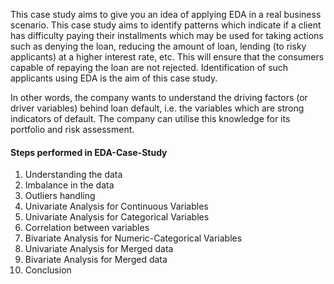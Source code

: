 This case study aims to give you an idea of applying EDA in a real business scenario. 
This case study aims to identify patterns which indicate if a client has difficulty paying their installments which may be used for taking actions such as denying the loan, reducing the amount of loan, lending (to risky applicants) at a higher interest rate, etc. 
This will ensure that the consumers capable of repaying the loan are not rejected. Identification of such applicants using EDA is the aim of this case study.

 In other words, the company wants to understand the driving factors (or driver variables) behind loan default, i.e. the variables which are strong indicators of default. 
 The company can utilise this knowledge for its portfolio and risk assessment.

#### Steps performed in EDA-Case-Study
1) Understanding the data 
2) Imbalance in the data 
3) Outliers handling 
4) Univariate Analysis for Continuous Variables 
5) Univariate Analysis for Categorical Variables 
6) Correlation between variables 
7) Bivariate Analysis for Numeric-Categorical Variables 
8) Univariate Analysis for Merged data 
9) Bivariate Analysis for Merged data 
10) Conclusion
